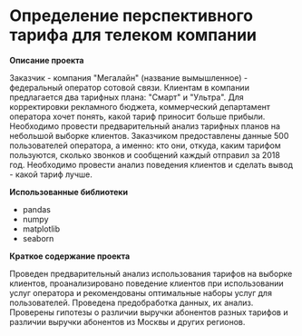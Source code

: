 # Определение перспективного тарифа для телеком компании
**Описание проекта**

Заказчик - компания "Мегалайн" (название вымышленное) - федеральный оператор сотовой связи. Клиентам в компании предлагается два тарифных плана: "Смарт" и "Ультра". Для корректировки рекламного бюджета, коммерческий департамент оператора хочет понять, какой тариф приносит больше прибыли.
Необходимо провести предварительный анализ тарифных планов на небольшой выборке клиентов. Заказчиком предоставлены данные 500 пользователей оператора, а именно: кто они, откуда, каким тарифом пользуются, сколько звонков и сообщений каждый отправил за 2018 год. Необходимо провести анализ поведения клиентов и сделать вывод - какой тариф лучше.

**Использованные библиотеки**
 - pandas
 - numpy
 - matplotlib
 - seaborn


**Краткое содержание проекта**

Проведен предварительный анализ использования тарифов на выборке клиентов,
проанализировано поведение клиентов при использовании услуг оператора и
рекомендованы оптимальные наборы услуг для пользователей. Проведена предобработка
данных, их анализ. Проверены гипотезы о различии выручки абонентов разных тарифов и
различии выручки абонентов из Москвы и других регионов.
